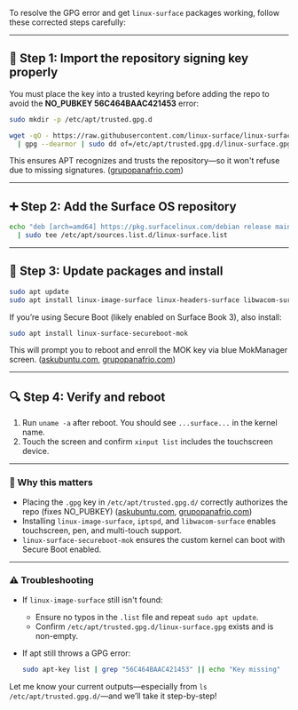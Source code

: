 To resolve the GPG error and get `linux-surface` packages working, follow these corrected steps carefully:

---

## 🔐 Step 1: Import the repository signing key properly

You must place the key into a trusted keyring before adding the repo to avoid the **NO\_PUBKEY 56C464BAAC421453** error:

```bash
sudo mkdir -p /etc/apt/trusted.gpg.d

wget -qO - https://raw.githubusercontent.com/linux-surface/linux-surface/master/pkg/keys/surface.asc \
  | gpg --dearmor | sudo dd of=/etc/apt/trusted.gpg.d/linux-surface.gpg
```

This ensures APT recognizes and trusts the repository—so it won't refuse due to missing signatures. ([grupopanafrio.com][1])

---

## ➕ Step 2: Add the Surface OS repository

```bash
echo "deb [arch=amd64] https://pkg.surfacelinux.com/debian release main" \
  | sudo tee /etc/apt/sources.list.d/linux-surface.list
```

---

## 🔄 Step 3: Update packages and install

```bash
sudo apt update
sudo apt install linux-image-surface linux-headers-surface libwacom-surface iptsd
```

If you’re using Secure Boot (likely enabled on Surface Book 3), also install:

```bash
sudo apt install linux-surface-secureboot-mok
```

This will prompt you to reboot and enroll the MOK key via blue MokManager screen. ([askubuntu.com][2], [grupopanafrio.com][1])

---

## 🔍 Step 4: Verify and reboot

1. Run `uname -a` after reboot. You should see `...surface...` in the kernel name.
2. Touch the screen and confirm `xinput list` includes the touchscreen device.

---

### 🎯 Why this matters

* Placing the `.gpg` key in `/etc/apt/trusted.gpg.d/` correctly authorizes the repo (fixes NO\_PUBKEY) ([askubuntu.com][2], [grupopanafrio.com][1])
* Installing `linux-image-surface`, `iptspd`, and `libwacom-surface` enables touchscreen, pen, and multi-touch support.
* `linux-surface-secureboot-mok` ensures the custom kernel can boot with Secure Boot enabled.

---

### ⚠️ Troubleshooting

* If `linux-image-surface` still isn't found:

  * Ensure no typos in the `.list` file and repeat `sudo apt update`.
  * Confirm `/etc/apt/trusted.gpg.d/linux-surface.gpg` exists and is non-empty.

* If apt still throws a GPG error:

  ```bash
  sudo apt-key list | grep "56C464BAAC421453" || echo "Key missing"
  ```

Let me know your current outputs—especially from `ls /etc/apt/trusted.gpg.d/`—and we’ll take it step-by-step!

[1]: https://grupopanafrio.com/book/infor-web-book.php?clase=&id=841&lang=EN&marca=&utm_source=chatgpt.com "BOOK.PANAFRIO.COM"
[2]: https://askubuntu.com/questions/1528455/how-to-install-touchscreen-and-other-drivers-for-microsoft-surface-devices-runni?utm_source=chatgpt.com "How to install touchscreen and other drivers for Microsoft Surface ..."
